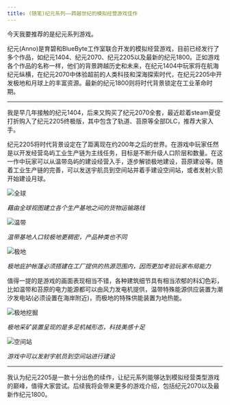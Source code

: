 ```yaml
---
title: (随笔)纪元系列——跨越世纪的模拟经营游戏佳作
---
```




今天我要推荐的是纪元系列游戏。

纪元(Anno)是育碧和BlueByte工作室联合开发的模拟经营游戏，目前已经发行了多个作品，如纪元1404、纪元2070、纪元2205以及最新的纪元1800。正如游戏各个作品的名称一样，他们的背景跨越历史和未来，在纪元1404中玩家将在航海纪元纵横，在纪元2070中体验超前的人类科技和深海探索时代，在纪元2205中开发极地和月球上的丰富资源。最新的纪元1800则将时代背景锁定在工业革命时期。

* * *

我是早几年接触的纪元1404，后来又购买了纪元2070全套，最近趁着steam夏促打折购入了纪元2205终极版，其中包含了轨道、苔原等全部DLC，推荐大家入手。

纪元2205将时代背景设定在了距离现在约200年之后的世界。在游戏中玩家任然是以开发经营岛屿工业生产链为主线任务，目标是不断升级人口阶层和数量。在这一作中玩家可以从温带岛屿的建设经营入手，逐步解锁极地建设，苔原建设等。随着工业生产链的完善，可以发送宇航员到空间站并着手建设空间站，或者发射火箭开始建设月球。

![全球](https://s1.ax1x.com/2020/04/10/GoYAkn.png)

_藉由全球视图建立各个生产基地之间的货物运输路线_

  <!--more-->

![温带](https://s1.ax1x.com/2020/04/10/GoYFTs.png)

_温带基地人口较极地更稠密，产品种类也不同_

  

![极地](https://s1.ax1x.com/2020/04/10/GoJjYt.png)

_极地庇护帐篷必须搭建在工厂提供的热源范围内，因而更加考验玩家布局能力_

  

值得一提的是游戏的画面表现相当不错，各种建筑细节具有相当浓郁的科幻色彩，比如温带和苔原的电力能源都可以由风力发电机提供，温带特殊能源供应装置为潮汐发电站(必须设置在海岸附近)，而极地的特殊供能装置为地热能。

![极地挖掘](https://s1.ax1x.com/2020/04/10/GoJvfP.png)

_极地采矿装置呈现的是多足机械形态，科技美感十足_

  

![空间站](https://s1.ax1x.com/2020/04/10/GoYPmQ.png)

_游戏中可以发射宇航员到空间站进行建设_

  

* * *

我认为纪元2205是一款十分出色的续作，让纪元系列能够达到模拟经营类型游戏的巅峰，值得大家尝试。后续我将会带来更多的游戏介绍，包括纪元2070以及最新作纪元1800。